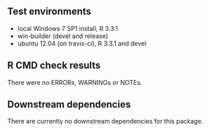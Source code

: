 ## Test environments
* local Windows 7 SP1 install, R 3.3.1
* win-builder (devel and release)
* ubuntu 12.04 (on travis-ci), R 3.3.1 and devel 

## R CMD check results
There were no ERRORs, WARNINGs or NOTEs.

## Downstream dependencies
There are currently no downstream dependencies for this package.